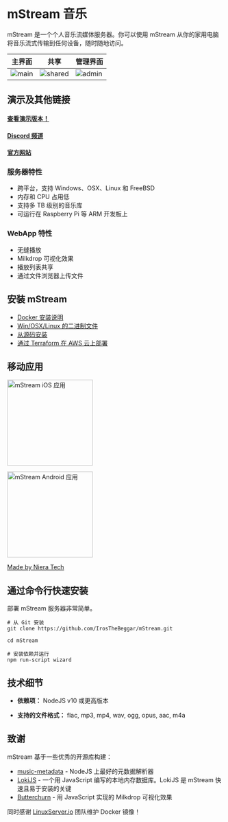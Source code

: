 # mStream 音乐

mStream 是一个个人音乐流媒体服务器。你可以使用 mStream 从你的家用电脑将音乐流式传输到任何设备，随时随地访问。

主界面|共享|管理界面
---|---|---
![main](/docs/designs/mstreamv5.png?raw=true)|![shared](/docs/designs/shared.png?raw=true)|![admin](/docs/designs/admin.png?raw=true)

## 演示及其他链接

#### [查看演示版本！](https://demo.mstream.io/)

#### [Discord 频道](https://discord.gg/AM896Rr)

#### [官方网站](https://mstream.io)

### 服务器特性
* 跨平台，支持 Windows、OSX、Linux 和 FreeBSD
* 内存和 CPU 占用低
* 支持多 TB 级别的音乐库
* 可运行在 Raspberry Pi 等 ARM 开发板上

### WebApp 特性
* 无缝播放
* Milkdrop 可视化效果
* 播放列表共享
* 通过文件浏览器上传文件

## 安装 mStream

* [Docker 安装说明](https://github.com/linuxserver/docker-mstream)
* [Win/OSX/Linux 的二进制文件](https://mstream.io/server)
* [从源码安装](docs/install.md)
* [通过 Terraform 在 AWS 云上部署](https://gitlab.com/SiliconTao-Systems/nova)

## 移动应用

[<img src="/webapp/assets/img/app-store-logo.png" alt="mStream iOS 应用" width="200" />](https://apps.apple.com/us/app/mstream-player/id1605378892)

[<img src="/webapp/assets/img/play-store-logo.png" alt="mStream Android 应用" width="200" />](https://play.google.com/store/apps/details?id=com.nieratechinc.mstreamplayer&hl=en_US)

[Made by Niera Tech](https://mplayer.nieratech.com/)

## 通过命令行快速安装

部署 mStream 服务器非常简单。

```shell
# 从 Git 安装
git clone https://github.com/IrosTheBeggar/mStream.git

cd mStream

# 安装依赖并运行
npm run-script wizard
```

## 技术细节

* **依赖项：** NodeJS v10 或更高版本

* **支持的文件格式：** flac, mp3, mp4, wav, ogg, opus, aac, m4a

## 致谢

mStream 基于一些优秀的开源库构建：

* [music-metadata](https://github.com/Borewit/music-metadata) - NodeJS 上最好的元数据解析器
* [LokiJS](https://github.com/techfort/LokiJS) - 一个用 JavaScript 编写的本地内存数据库。LokiJS 是 mStream 快速且易于安装的关键
* [Butterchurn](https://github.com/jberg/butterchurn) - 用 JavaScript 实现的 Milkdrop 可视化效果

同时感谢 [LinuxServer.io](https://www.linuxserver.io/) 团队维护 Docker 镜像！